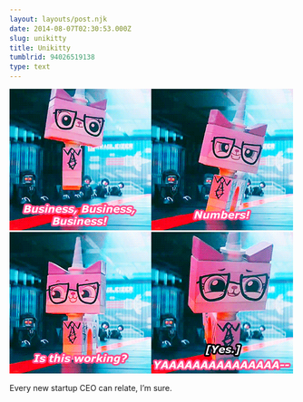 ```yaml
---
layout: layouts/post.njk
date: 2014-08-07T02:30:53.000Z
slug: unikitty
title: Unikitty
tumblrid: 94026519138
type: text
---
```

<p><img src="./tumblr_inline_n9x04sbu8i1qzgxun.gif" alt="business business business"/><img src="./tumblr_inline_n9x05iovpt1qzgxun.gif" alt="numbers numbers"/><img src="./tumblr_inline_n9x0779an21qzgxun.gif" alt=""/><img src="./tumblr_inline_n9x088LFfN1qzgxun.gif" alt=""/></p>

<p>Every new startup CEO can relate, I&rsquo;m sure.</p>
